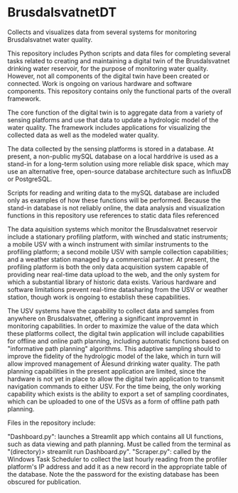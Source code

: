 # BrusdalsvatnetDT
Collects and visualizes data from several systems for monitoring Brusdalsvatnet water quality.

This repository includes Python scripts and data files for completing several tasks related to creating and maintaining a digital twin of the Brusdalsvatnet drinking water reservoir, for the purpose of monitoring water quality. However, not all components of the digital twin have been created or connected. Work is ongoing on various hardware and software components. This repository contains only the functional parts of the overall framework.

The core function of the digital twin is to aggregate data from a variety of sensing platforms and use that data to update a hydrologic model of the water quality. The framework includes applications for visualizing the collected data as well as the modeled water quality. 

The data collected by the sensing platforms is stored in a database. At present, a non-public mySQL database on a local harddrive is used as a stand-in for a long-term solution using more reliable disk space, which may use an alternative free, open-source database architecture such as InfluxDB or PostgreSQL. 

Scripts for reading and writing data to the mySQL database are included only as examples of how these functions will be performed. Because the stand-in database is not reliably online, the data analysis and visualization functions in this repository use references to static data files referenced

The data aquisition systems which monitor the Brusdalsvatnet reservoir include a stationary profiling platform, with winched and static instruments; a mobile USV with a winch instrument with similar instruments to the profiling platform; a second mobile USV with sample collection capabilities; and a weather station managed by a commercial partner. At present, the profiling platform is both the only data acquisition system capable of providing near real-time data upload to the web, and the only system for which a substantial library of historic data exists. Various hardware and software limitations prevent real-time datasharing from the USV or weather station, though work is ongoing to establish these capabilities.

The USV systems have the capability to collect data and samples from anywhere on Brusdalsvatnet, offering a significant improvemnt in monitoring capabilities. In order to maximize the value of the data which these platforms collect, the digital twin application will include capabilities for offline and online path planning, including automatic functions based on "informative path planning" algorithms. This adaptive sampling should to improve the fidelity of the hydrologic model of the lake, which in turn will allow improved management of Ålesund drinking water quality. The path planning capabilities in the present application are limited, since the hardware is not yet in place to allow the digital twin application to transmit navigation commands to either USV. For the time being, the only working capability which exists is the ability to export a set of sampling coordinates, which can be uploaded to one of the USVs as a form of offline path path planning.

Files in the repository include:

"Dashboard.py": launches a Streamlit app which contains all UI functions, such as data viewing and path planning. Must be called from the terminal as "(directory)> streamlit run Dashboard.py".
"Scraper.py": called by the Windows Task Scheduler to collect the last hourly reading from the profiler platform's IP address and add it as a new record in the appropriate table of the database. Note the the password for the existing database has been obscured for publication.
